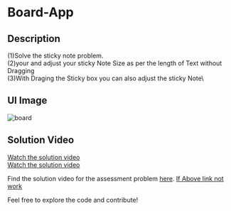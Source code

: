 # Board-App


## Description
  (1)Solve the sticky note problem. \
  (2)your and adjust your sticky Note Size as per the length of Text without Dragging\
  (3)With Draging the Sticky box you can also adjust the sticky Note\
  ## UI Image 
  ![board](https://github.com/AnjaliRaj05/board-app/assets/92683584/732e2704-1a28-4d96-9cc8-c9a76626e928)


## Solution Video
[Watch the solution video](https://drive.google.com/file/d/1RenO-Ol_FSNLZBxGu0I4OdTfkNU-_cX5/view?usp=sharing)\
[Watch the solution video](https://drive.google.com/file/d/1RenO-Ol_FSNLZBxGu0I4OdTfkNU-_cX5/view?usp=sharing)

Find the solution video for the assessment problem [here](https://streamable.com/mcd70d).
[If Above link not work](https://drive.google.com/file/d/1RenO-Ol_FSNLZBxGu0I4OdTfkNU-_cX5/view?usp=sharing)


Feel free to explore the code and contribute!

